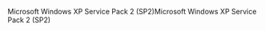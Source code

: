 <span data-ttu-id="b5ec8-101">Microsoft Windows XP Service Pack 2 (SP2)</span><span class="sxs-lookup"><span data-stu-id="b5ec8-101">Microsoft Windows XP Service Pack 2 (SP2)</span></span>